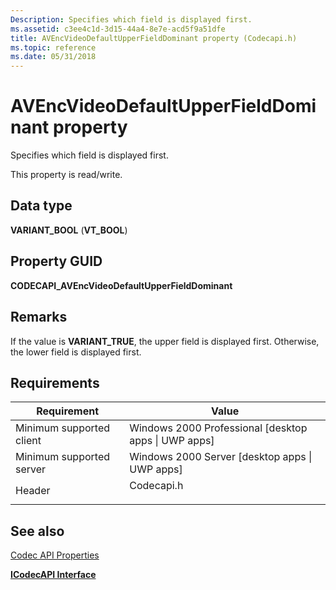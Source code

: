 ```yaml
---
Description: Specifies which field is displayed first.
ms.assetid: c3ee4c1d-3d15-44a4-8e7e-acd5f9a51dfe
title: AVEncVideoDefaultUpperFieldDominant property (Codecapi.h)
ms.topic: reference
ms.date: 05/31/2018
---
```


# AVEncVideoDefaultUpperFieldDominant property

Specifies which field is displayed first.

This property is read/write.

## Data type

**VARIANT\_BOOL** (**VT\_BOOL**)

## Property GUID

**CODECAPI\_AVEncVideoDefaultUpperFieldDominant**

## Remarks

If the value is **VARIANT\_TRUE**, the upper field is displayed first. Otherwise, the lower field is displayed first.

## Requirements



| Requirement | Value |
|-------------------------------------|---------------------------------------------------------------------------------------|
| Minimum supported client<br/> | Windows 2000 Professional \[desktop apps \| UWP apps\]<br/>                     |
| Minimum supported server<br/> | Windows 2000 Server \[desktop apps \| UWP apps\]<br/>                           |
| Header<br/>                   | <dl> <dt>Codecapi.h</dt> </dl> |



## See also

<dl> <dt>

[Codec API Properties](codec-api-properties.md)
</dt> <dt>

[**ICodecAPI Interface**](/windows/desktop/api/Strmif/nn-strmif-icodecapi)
</dt> </dl>

 

 




